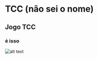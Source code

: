 # TCC (não sei o nome)
## Jogo TCC 
### é isso

![alt text](https://external-content.duckduckgo.com/iu/?u=https%3A%2F%2Fvignette.wikia.nocookie.net%2Fp__%2Fimages%2F1%2F10%2FAya5.jpg%2Frevision%2Flatest%3Fcb%3D20180112181742%26path-prefix%3Dprotagonist&f=1&nofb=1&ipt=8bb703501e968878171a4dbf5efc4d65ce586836b032a3f6986f8648e4bc55b3&ipo=images)
